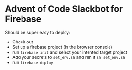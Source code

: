 # Advent of Code Slackbot for Firebase

Should be super easy to deploy:

- Check out
- Set up a firebase project (in the browser console)
- run `firebase init` and select your intented target project
- Add your secrets to `set_env.sh` and run it `sh set_env.sh`
- run `firebase deploy`